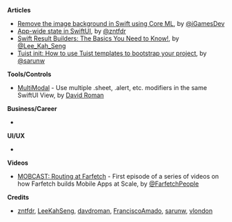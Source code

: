 
**Articles**

* [Remove the image background in Swift using Core ML](https://medium.com/macoclock/remove-the-image-background-in-swift-using-core-ml-8646ed3a1c14?source=friends_link&sk=0ee882e0983cb7f431e5965dc8df504f), by [@iGamesDev](https://twitter.com/iGamesDev)
* [App-wide state in SwiftUI](https://www.fivestars.blog/swiftui/app-state.html), by [@zntfdr](https://twitter.com/zntfdr)
* [Swift Result Builders: The Basics You Need to Know!](https://swiftsenpai.com/swift/result-builders-basics/), by [@Lee_Kah_Seng](https://twitter.com/Lee_Kah_Seng)
* [Tuist init: How to use Tuist templates to bootstrap your project](https://sarunw.com/posts/tuist-init/), by [@sarunw](https://twitter.com/sarunw)

**Tools/Controls**

* [MultiModal](https://github.com/davdroman/MultiModal) - Use multiple .sheet, .alert, etc. modifiers in the same SwiftUI View, by [David Roman](https://github.com/davdroman)

**Business/Career**

* 

**UI/UX**

* 

**Videos**

* [MOBCAST: Routing at Farfetch](https://youtu.be/Y3hQ6Z_wW9k) - First episode of a series of videos on how Farfetch builds Mobile Apps at Scale, by [@FarfetchPeople](https://twitter.com/farfetchpeople)

**Credits**

* [zntfdr](https://github.com/zntfdr), [LeeKahSeng](https://github.com/LeeKahSeng), [davdroman](https://github.com/davdroman), [FranciscoAmado](https://github.com/FranciscoAmado), [sarunw](https://github.com/sarunw), [vlondon](https://github.com/vlondon)
